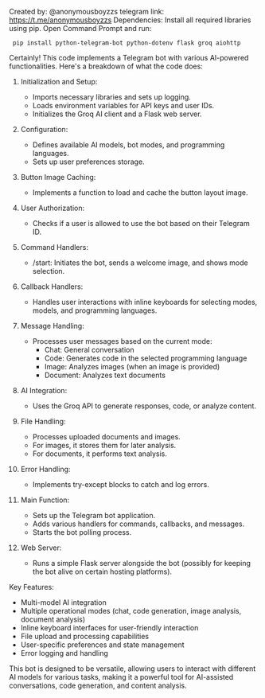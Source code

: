 Created by: @anonymousboyzzs
telegram link: https://t.me/anonymousboyzzs
Dependencies: Install all required libraries using pip. Open Command Prompt and run:

     pip install python-telegram-bot python-dotenv flask groq aiohttp
   
Certainly! This code implements a Telegram bot with various AI-powered functionalities. Here's a breakdown of what the code does:

1. Initialization and Setup:
   - Imports necessary libraries and sets up logging.
   - Loads environment variables for API keys and user IDs.
   - Initializes the Groq AI client and a Flask web server.

2. Configuration:
   - Defines available AI models, bot modes, and programming languages.
   - Sets up user preferences storage.

3. Button Image Caching:
   - Implements a function to load and cache the button layout image.

4. User Authorization:
   - Checks if a user is allowed to use the bot based on their Telegram ID.

5. Command Handlers:
   - /start: Initiates the bot, sends a welcome image, and shows mode selection.

6. Callback Handlers:
   - Handles user interactions with inline keyboards for selecting modes, models, and programming languages.

7. Message Handling:
   - Processes user messages based on the current mode:
     - Chat: General conversation
     - Code: Generates code in the selected programming language
     - Image: Analyzes images (when an image is provided)
     - Document: Analyzes text documents

8. AI Integration:
   - Uses the Groq API to generate responses, code, or analyze content.

9. File Handling:
   - Processes uploaded documents and images.
   - For images, it stores them for later analysis.
   - For documents, it performs text analysis.

10. Error Handling:
    - Implements try-except blocks to catch and log errors.

11. Main Function:
    - Sets up the Telegram bot application.
    - Adds various handlers for commands, callbacks, and messages.
    - Starts the bot polling process.

12. Web Server:
    - Runs a simple Flask server alongside the bot (possibly for keeping the bot alive on certain hosting platforms).

Key Features:
- Multi-model AI integration
- Multiple operational modes (chat, code generation, image analysis, document analysis)
- Inline keyboard interfaces for user-friendly interaction
- File upload and processing capabilities
- User-specific preferences and state management
- Error logging and handling

This bot is designed to be versatile, allowing users to interact with different AI models for various tasks, making it a powerful tool for AI-assisted conversations, code generation, and content analysis.
